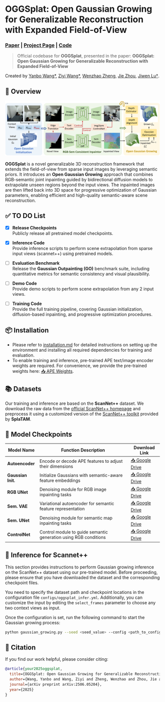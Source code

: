 
# OGGSplat: Open Gaussian Growing for Generalizable Reconstruction with Expanded Field-of-View

### [Paper](https://arxiv.org/pdf/2506.05204)  | [Project Page](https://yanbo-23.github.io/OGGSplat/)  | [Code](https://github.com/Yanbo-23/OGGSplat) 
> Official codebase for **OGGSplat**, presented in the paper:
> **OGGSplat: Open Gaussian Growing for Generalizable Reconstruction with Expanded Field-of-View**

Created by [Yanbo Wang*](https://Yanbo-23.github.io/), [Ziyi Wang*](https://wangzy22.github.io/), [Wenzhao Zheng](https://wzzheng.net/), [Jie Zhou](https://scholar.google.com/citations?user=6a79aPwAAAAJ&hl=en&authuser=1), [Jiwen Lu†](https://scholar.google.com/citations?user=TN8uDQoAAAAJ&hl=zh-CN).


## 🧠 Overview

![intro](fig/overview.png)

**OGGSplat** is a novel generalizable 3D reconstruction framework that extends the field-of-view from sparse input images by leveraging semantic priors. It introduces an **Open Gaussian Growing** approach that combines RGB-semantic joint inpainting guided by bidirectional diffusion models to extrapolate unseen regions beyond the input views. The inpainted images are then lifted back into 3D space for progressive optimization of Gaussian parameters, enabling efficient and high-quality semantic-aware scene reconstruction. 



## ✅ TO DO List

- [x] **Release Checkpoints**  
  Publicly release all pretrained model checkpoints.

- [x] **Inference Code**  
  Provide inference scripts to perform scene extrapolation from sparse input views (scannet++) using pretrained models.

- [ ] **Evaluation Benchmark**  
  Release the **Gaussian Outpainting (GO)** benchmark suite, including quantitative metrics for semantic consistency and visual plausibility.

- [ ] **Demo Code**  
  Provide demo scripts to perform scene extrapolation from any 2 input views.

- [ ] **Training Code**  
  Provide the full training pipeline, covering Gaussian initialization, diffusion-based inpainting, and progressive optimization procedures.

## 📦 Installation

- Please refer to [installation.md](installation.md) for detailed instructions on setting up the environment and installing all required dependencies for training and evaluation.
- To enable training and inference, pre-trained APE text/image encoder weights are required. For convenience, we provide the pre-trained weights here: [📥 APE Weights](https://drive.google.com/file/d/1748HfCd9w8D-PeyKdHrDpWNvvMhdWUlC/view?usp=sharing).

## 📚 Datasets
Our training and inference are based on the **ScanNet++** dataset. We download the raw data from the [official ScanNet++ homepage](https://kaldir.vc.in.tum.de/scannetpp/) and preprocess it using a customized version of the [ScanNet++ toolkit](https://github.com/Nik-V9/scannetpp) provided by **SplaTAM**.



## 📂 Model Checkpoints

| **Model Name**      |**Function Description**                      | **Download Link**                                                                 |
|---------------------|--------------------------------------------------------------|------------------------------------------------------------------------------------|
| **Autoencoder**     | Encode or decode APE features to adjust their dimensions     | [📥 Google Drive](https://drive.google.com/file/d/1axK5lEkgPbAPiUE7wFTjbr8KNcljQKgP/view?usp=sharing) |
| **Gaussian Init.**  | Initialize Gaussians with semantic-aware feature embeddings  | [📥 Google Drive](https://drive.google.com/file/d/1q6p25VTzo28o81tt9slE-R2a0FowUILO/view?usp=sharing) |
| **RGB UNet**        | Denoising module for RGB image inpainting tasks              | [📥 Google Drive](https://drive.google.com/file/d/1oLvIus3milgq184Uw1n9KanWcoZkz5zM/view?usp=sharing) |
| **Sem. VAE**        | Variational autoencoder for semantic feature representation  | [📥 Google Drive](https://drive.google.com/file/d/1H49yuTtsg9KHg7G-pz__VRjOXg2iFagZ/view?usp=sharing) |
| **Sem. UNet**       | Denoising module for semantic map inpainting tasks           | [📥 Google Drive](https://drive.google.com/file/d/1FkGsh6di4cb46k_9EnagM03PANcsDEKk/view?usp=sharing) |
| **ControlNet**      | Control module to guide semantic generation using RGB conditions | [📥 Google Drive](https://drive.google.com/file/d/1UdUY541leQXi4pnIxh0tV9_BuwurnmMW/view?usp=sharing) |


## 🚀 Inference for Scannet++
This section provides instructions to perform Gaussian growing inference on the ScanNet++ dataset using our pre-trained model. Before proceeding, please ensure that you have downloaded the dataset and the corresponding checkpoint files.

You need to specify the dataset path and checkpoint locations in the configuration file `configs/oggsplat_infer.yml`. Additionally, you can customize the input by editing the `select_frames` parameter to choose any two context views as input.

Once the configuration is set, run the following command to start the Gaussian growing process:

```bash
python gaussian_growing.py --seed <seed_value> --config <path_to_config_file>
```
## 📄 Citation

If you find our work helpful, please consider citing:

```bibtex
@article{your2025oggsplat,
  title={OGGSplat: Open Gaussian Growing for Generalizable Reconstruction with Expanded Field-of-View},
  author={Wang, Yanbo and Wang, Ziyi and Zheng, Wenzhao and Zhou, Jie and Lu, Jiwen},
  journal={arXiv preprint arXiv:2506.05204},
  year={2025}
}
```

